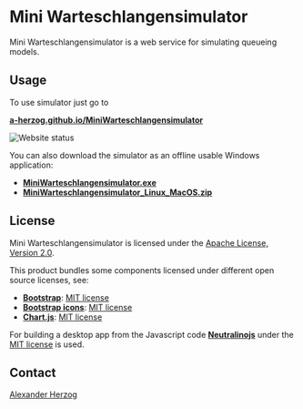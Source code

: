 # Mini Warteschlangensimulator

Mini Warteschlangensimulator is a web service for simulating queueing models.

## Usage

To use simulator just go to

**[a-herzog.github.io/MiniWarteschlangensimulator](https://a-herzog.github.io/MiniWarteschlangensimulator)**

![Website status](https://img.shields.io/website?url=https%3A%2F%2Fa-herzog.github.io%2FMiniWarteschlangensimulator%2F)

You can also download the simulator as an offline usable Windows application:

* **[MiniWarteschlangensimulator.exe](https://github.com/A-Herzog/MiniWarteschlangensimulator/releases/latest/download/MiniWarteschlangensimulator.exe)**
* **[MiniWarteschlangensimulator_Linux_MacOS.zip](https://github.com/A-Herzog/MiniWarteschlangensimulator/releases/latest/download/MiniWarteschlangensimulator_Linux_MacOS.zip)**

## License

Mini Warteschlangensimulator is licensed under the [Apache License, Version 2.0](https://www.apache.org/licenses/LICENSE-2.0).

This product bundles some components licensed under different open source licenses, see:

- [**Bootstrap**](https://getbootstrap.com/): [MIT license](https://opensource.org/license/mit/)
- [**Bootstrap icons**](https://icons.getbootstrap.com): [MIT license](https://opensource.org/license/mit/)
- [**Chart.js**](https://www.chartjs.org): [MIT license](https://opensource.org/license/mit/)

For building a desktop app from the Javascript code [**Neutralinojs**](https://neutralino.js.org/) under the
[MIT license](https://opensource.org/license/mit/) is used.

## Contact

[Alexander Herzog](https://github.com/A-Herzog)